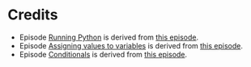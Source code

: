 # Credits

* Episode [Running Python](./00-run-quit.md) is derived from
[this episode](https://github.com/swcarpentry/python-novice-gapminder/blob/ace4b4f894c2d2b4cc34c847208b4280f430cd86/_episodes/01-run-quit.md).
* Episode [Assigning values to variables](./01-variables.md) is derived from
[this episode](https://github.com/swcarpentry/python-novice-inflammation/blob/eb04b9a980d520bf853e895aeea9ced3cc0adb29/_episodes/01-intro.md).
* Episode [Conditionals](./04-conditionals.md) is derived from
[this episode](https://github.com/swcarpentry/python-novice-gapminder/blob/ace4b4f/_episodes/13-conditionals.md).